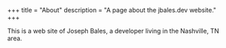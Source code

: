 +++
title = "About"
description = "A page about the jbales.dev website."
+++

This is a web site of Joseph Bales, a developer living in the Nashville, TN area.